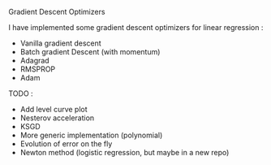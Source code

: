 Gradient Descent Optimizers

I have implemented some gradient descent optimizers for linear regression : 

- Vanilla gradient descent
- Batch gradient Descent (with momentum)
- Adagrad
- RMSPROP
- Adam

TODO :

- Add level curve plot
- Nesterov acceleration
- KSGD
- More generic implementation (polynomial)
- Evolution of error on the fly
- Newton method (logistic regression, but maybe in a new repo)

